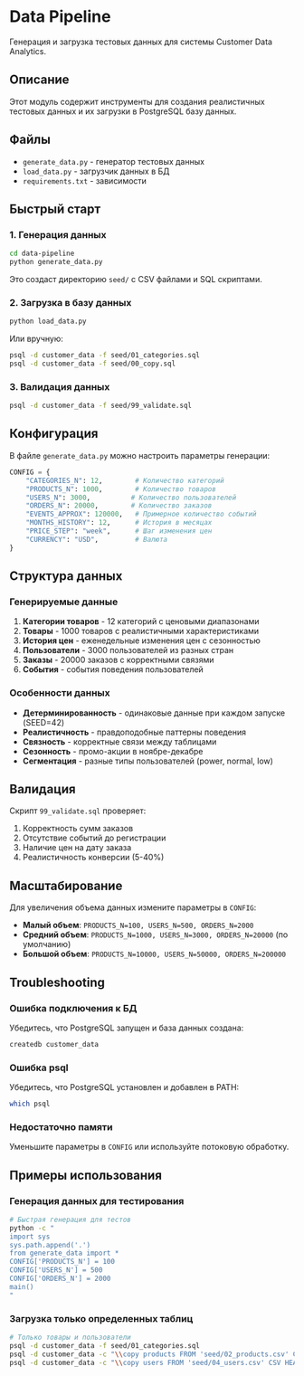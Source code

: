 # Data Pipeline

Генерация и загрузка тестовых данных для системы Customer Data Analytics.

## Описание

Этот модуль содержит инструменты для создания реалистичных тестовых данных и их загрузки в PostgreSQL базу данных.

## Файлы

- `generate_data.py` - генератор тестовых данных
- `load_data.py` - загрузчик данных в БД
- `requirements.txt` - зависимости

## Быстрый старт

### 1. Генерация данных

```bash
cd data-pipeline
python generate_data.py
```

Это создаст директорию `seed/` с CSV файлами и SQL скриптами.

### 2. Загрузка в базу данных

```bash
python load_data.py
```

Или вручную:

```bash
psql -d customer_data -f seed/01_categories.sql
psql -d customer_data -f seed/00_copy.sql
```

### 3. Валидация данных

```bash
psql -d customer_data -f seed/99_validate.sql
```

## Конфигурация

В файле `generate_data.py` можно настроить параметры генерации:

```python
CONFIG = {
    "CATEGORIES_N": 12,        # Количество категорий
    "PRODUCTS_N": 1000,        # Количество товаров
    "USERS_N": 3000,          # Количество пользователей
    "ORDERS_N": 20000,        # Количество заказов
    "EVENTS_APPROX": 120000,   # Примерное количество событий
    "MONTHS_HISTORY": 12,      # История в месяцах
    "PRICE_STEP": "week",      # Шаг изменения цен
    "CURRENCY": "USD",         # Валюта
}
```

## Структура данных

### Генерируемые данные

1. **Категории товаров** - 12 категорий с ценовыми диапазонами
2. **Товары** - 1000 товаров с реалистичными характеристиками
3. **История цен** - еженедельные изменения цен с сезонностью
4. **Пользователи** - 3000 пользователей из разных стран
5. **Заказы** - 20000 заказов с корректными связями
6. **События** - события поведения пользователей

### Особенности данных

- **Детерминированность** - одинаковые данные при каждом запуске (SEED=42)
- **Реалистичность** - правдоподобные паттерны поведения
- **Связность** - корректные связи между таблицами
- **Сезонность** - промо-акции в ноябре-декабре
- **Сегментация** - разные типы пользователей (power, normal, low)

## Валидация

Скрипт `99_validate.sql` проверяет:

1. Корректность сумм заказов
2. Отсутствие событий до регистрации
3. Наличие цен на дату заказа
4. Реалистичность конверсии (5-40%)

## Масштабирование

Для увеличения объема данных измените параметры в `CONFIG`:

- **Малый объем**: `PRODUCTS_N=100, USERS_N=500, ORDERS_N=2000`
- **Средний объем**: `PRODUCTS_N=1000, USERS_N=3000, ORDERS_N=20000` (по умолчанию)
- **Большой объем**: `PRODUCTS_N=10000, USERS_N=50000, ORDERS_N=200000`

## Troubleshooting

### Ошибка подключения к БД

Убедитесь, что PostgreSQL запущен и база данных создана:

```bash
createdb customer_data
```

### Ошибка psql

Убедитесь, что PostgreSQL установлен и добавлен в PATH:

```bash
which psql
```

### Недостаточно памяти

Уменьшите параметры в `CONFIG` или используйте потоковую обработку.

## Примеры использования

### Генерация данных для тестирования

```bash
# Быстрая генерация для тестов
python -c "
import sys
sys.path.append('.')
from generate_data import *
CONFIG['PRODUCTS_N'] = 100
CONFIG['USERS_N'] = 500
CONFIG['ORDERS_N'] = 2000
main()
"
```

### Загрузка только определенных таблиц

```bash
# Только товары и пользователи
psql -d customer_data -f seed/01_categories.sql
psql -d customer_data -c "\\copy products FROM 'seed/02_products.csv' CSV HEADER NULL 'NULL';"
psql -d customer_data -c "\\copy users FROM 'seed/04_users.csv' CSV HEADER NULL 'NULL';"
```

